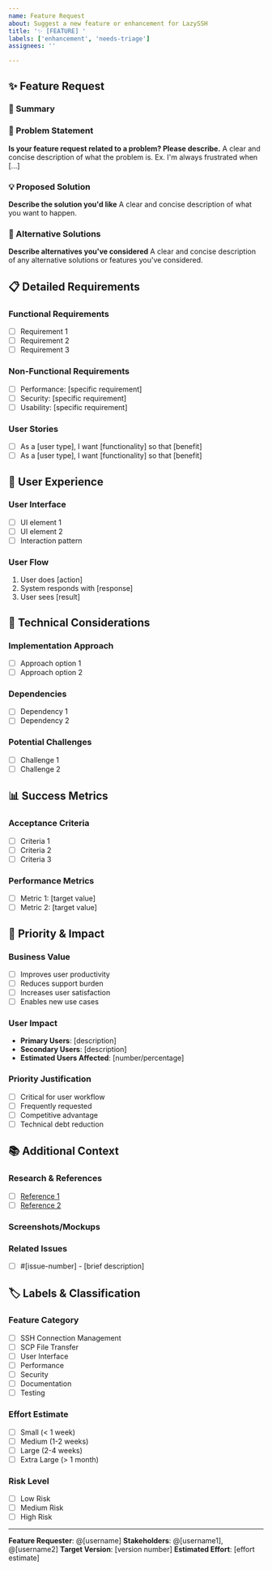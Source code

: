 ```yaml
---
name: Feature Request
about: Suggest a new feature or enhancement for LazySSH
title: '✨ [FEATURE] '
labels: ['enhancement', 'needs-triage']
assignees: ''

---
```


## ✨ Feature Request

### 📝 Summary
<!-- Provide a clear and concise description of the feature you'd like to see -->

### 🎯 Problem Statement
<!-- Describe the problem this feature would solve -->
**Is your feature request related to a problem? Please describe.**
A clear and concise description of what the problem is. Ex. I'm always frustrated when [...]

### 💡 Proposed Solution
<!-- Describe the solution you'd like -->
**Describe the solution you'd like**
A clear and concise description of what you want to happen.

### 🔄 Alternative Solutions
<!-- Describe alternatives you've considered -->
**Describe alternatives you've considered**
A clear and concise description of any alternative solutions or features you've considered.

## 📋 Detailed Requirements

### Functional Requirements
<!-- What should this feature do? -->
- [ ] Requirement 1
- [ ] Requirement 2
- [ ] Requirement 3

### Non-Functional Requirements
<!-- Performance, security, usability requirements -->
- [ ] Performance: [specific requirement]
- [ ] Security: [specific requirement]
- [ ] Usability: [specific requirement]

### User Stories
<!-- Describe how users will interact with this feature -->
- [ ] As a [user type], I want [functionality] so that [benefit]
- [ ] As a [user type], I want [functionality] so that [benefit]

## 🎨 User Experience

### User Interface
<!-- How should this feature look and feel? -->
- [ ] UI element 1
- [ ] UI element 2
- [ ] Interaction pattern

### User Flow
<!-- Describe the user journey -->
1. User does [action]
2. System responds with [response]
3. User sees [result]

## 🔧 Technical Considerations

### Implementation Approach
<!-- How might this be implemented? -->
- [ ] Approach option 1
- [ ] Approach option 2

### Dependencies
<!-- What other features or systems does this depend on? -->
- [ ] Dependency 1
- [ ] Dependency 2

### Potential Challenges
<!-- What technical challenges might arise? -->
- [ ] Challenge 1
- [ ] Challenge 2

## 📊 Success Metrics

### Acceptance Criteria
<!-- How will we know this feature is complete? -->
- [ ] Criteria 1
- [ ] Criteria 2
- [ ] Criteria 3

### Performance Metrics
<!-- How will we measure success? -->
- [ ] Metric 1: [target value]
- [ ] Metric 2: [target value]

## 🎯 Priority & Impact

### Business Value
<!-- Why is this feature important? -->
- [ ] Improves user productivity
- [ ] Reduces support burden
- [ ] Increases user satisfaction
- [ ] Enables new use cases

### User Impact
<!-- Who will benefit from this feature? -->
- **Primary Users**: [description]
- **Secondary Users**: [description]
- **Estimated Users Affected**: [number/percentage]

### Priority Justification
<!-- Why should this be prioritized? -->
- [ ] Critical for user workflow
- [ ] Frequently requested
- [ ] Competitive advantage
- [ ] Technical debt reduction

## 📚 Additional Context

### Research & References
<!-- Any additional context, research, or references -->
- [ ] [Reference 1](link)
- [ ] [Reference 2](link)

### Screenshots/Mockups
<!-- Add any visual aids to help explain the feature -->
<!-- You can drag and drop images here -->

### Related Issues
<!-- Link to related issues -->
- [ ] #[issue-number] - [brief description]

## 🏷️ Labels & Classification

### Feature Category
<!-- What area of the application does this affect? -->
- [ ] SSH Connection Management
- [ ] SCP File Transfer
- [ ] User Interface
- [ ] Performance
- [ ] Security
- [ ] Documentation
- [ ] Testing

### Effort Estimate
<!-- Rough estimate of implementation effort -->
- [ ] Small (< 1 week)
- [ ] Medium (1-2 weeks)
- [ ] Large (2-4 weeks)
- [ ] Extra Large (> 1 month)

### Risk Level
<!-- Implementation risk assessment -->
- [ ] Low Risk
- [ ] Medium Risk
- [ ] High Risk

---

**Feature Requester**: @[username]
**Stakeholders**: @[username1], @[username2]
**Target Version**: [version number]
**Estimated Effort**: [effort estimate] 